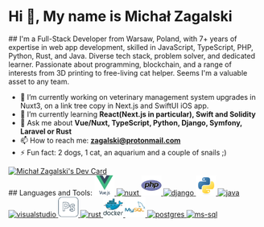 # Hi 👋, My name is Michał Zagalski

<div align="left">
<div>
  ## I'm a Full-Stack Developer from Warsaw, Poland, with 7+ years of expertise in web app development, skilled in JavaScript, TypeScript, PHP, Python, Rust, and Java. Diverse tech stack, problem solver, and dedicated learner. Passionate about programming, blockchain, and a range of interests from 3D printing to free-living cat helper. Seems I'm a valuable asset to any team.

- 🔭 I’m currently working on veterinary management system upgrades in Nuxt3, on a link tree copy in Next.js and SwiftUI iOS app.
- 🌱 I’m currently learning **React(Next.js in particular), Swift and Solidity**
- 💬 Ask me about **Vue/Nuxt, TypeScript, Python, Django, Symfony, Laravel or Rust**
- 📫 How to reach me: **zagalski@protonmail.com**
- ⚡ Fun fact: 2 dogs, 1 cat, an aquarium and a couple of snails ;)
</div>
<div>
  <a href="https://app.daily.dev/zagi1414"><img src="https://api.daily.dev/devcards/be38a51c9ec74903bf0d793721fd1450.png?r=e4q" width="400" alt="Michał Zagalski's Dev Card"/></a>
</div>
</div>
## Languages and Tools:

  <a href="https://vuejs.org/" target="_blank" rel="noreferrer">
    <img src="https://raw.githubusercontent.com/devicons/devicon/master/icons/vuejs/vuejs-original-wordmark.svg" alt="vuejs" width="40" height="40"/>
  </a>
  <a href="https://nuxt.com" target="_blank" rel="noreferrer">
    <img src="https://nuxt.com/assets/design-kit/icon-green.png" alt="nuxt" width="40" height="40"/>
  </a>
  <a href="https://www.php.net" target="_blank" rel="noreferrer">
    <img src="https://raw.githubusercontent.com/devicons/devicon/master/icons/php/php-original.svg" alt="php" width="40" height="40"/>
  </a>
  <a href="https://www.djangoproject.com/" target="_blank" rel="noreferrer">
    <img src="https://www.djangoproject.com/m/img/logos/django-logo-negative.png" alt="django" width="40" height="40"/>
  </a>
  <a href="https://www.python.org" target="_blank" rel="noreferrer">
    <img src="https://raw.githubusercontent.com/devicons/devicon/master/icons/python/python-original.svg" alt="python" width="40" height="40"/>
  </a>
  <a href="https://www.java.com" target="_blank" rel="noreferrer">
    <img src="https://www.vectorlogo.zone/logos/java/java-icon.svg" alt="java" width="40" height="40"/>
  </a>
  <a href="https://code.visualstudio.com/" target="_blank" rel="noreferrer">
    <img src="https://www.vectorlogo.zone/logos/visualstudio_code/visualstudio_code-icon.svg" alt="visualstudio" width="40" height="40"/>
  </a>
  <a href="https://www.adobe.com/products/photoshop.html" target="_blank" rel="noreferrer">
    <img src="https://raw.githubusercontent.com/devicons/devicon/master/icons/photoshop/photoshop-line.svg" alt="photoshop" width="40" height="40"/>
  </a>
  <a href="https://www.rust-lang.org/" target="_blank" rel="noreferrer">
    <img src="https://www.vectorlogo.zone/logos/rust-lang/rust-lang-icon.svg" alt="rust" width="40" height="40"/>
  </a>
  <a href="https://www.docker.com/" target="_blank" rel="noreferrer">
    <img src="https://raw.githubusercontent.com/devicons/devicon/master/icons/docker/docker-original-wordmark.svg" alt="docker" width="40" height="40"/>
  </a>
  <a href="https://www.mysql.com/" target="_blank" rel="noreferrer">
    <img src="https://raw.githubusercontent.com/devicons/devicon/master/icons/mysql/mysql-original-wordmark.svg" alt="mysql" width="40" height="40"/>
  </a>
  <a href="https://www.postgresql.org/" target="_blank" rel="noreferrer">
    <img src="https://www.postgresql.org/media/img/about/press/elephant.png" alt="postgres" width="40" height="40"/>
  </a>
  <a href="https://www.microsoft.com/en-us/sql-server" target="_blank" rel="noreferrer">
    <img src="https://www.svgrepo.com/show/303229/microsoft-sql-server-logo.svg" alt="ms-sql" width="40" height="40"/>
  </a>
